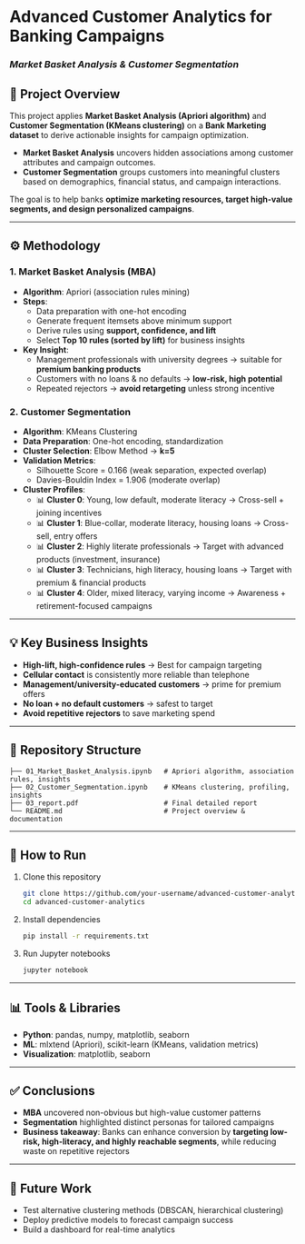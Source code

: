# Advanced Customer Analytics for Banking Campaigns  
### *Market Basket Analysis & Customer Segmentation*  

## 📌 Project Overview  
This project applies **Market Basket Analysis (Apriori algorithm)** and **Customer Segmentation (KMeans clustering)** on a **Bank Marketing dataset** to derive actionable insights for campaign optimization.  

- **Market Basket Analysis** uncovers hidden associations among customer attributes and campaign outcomes.  
- **Customer Segmentation** groups customers into meaningful clusters based on demographics, financial status, and campaign interactions.  

The goal is to help banks **optimize marketing resources, target high-value segments, and design personalized campaigns**.  

---

## ⚙️ Methodology  

### 1. Market Basket Analysis (MBA)  
- **Algorithm**: Apriori (association rules mining)  
- **Steps**:  
  - Data preparation with one-hot encoding  
  - Generate frequent itemsets above minimum support  
  - Derive rules using **support, confidence, and lift**  
  - Select **Top 10 rules (sorted by lift)** for business insights  
- **Key Insight**:  
  - Management professionals with university degrees → suitable for **premium banking products**  
  - Customers with no loans & no defaults → **low-risk, high potential**  
  - Repeated rejectors → **avoid retargeting** unless strong incentive  

### 2. Customer Segmentation  
- **Algorithm**: KMeans Clustering  
- **Data Preparation**: One-hot encoding, standardization  
- **Cluster Selection**: Elbow Method → **k=5**  
- **Validation Metrics**:  
  - Silhouette Score = 0.166 (weak separation, expected overlap)  
  - Davies-Bouldin Index = 1.906 (moderate overlap)  
- **Cluster Profiles**:  
  - 📊 **Cluster 0**: Young, low default, moderate literacy → Cross-sell + joining incentives  
  - 📊 **Cluster 1**: Blue-collar, moderate literacy, housing loans → Cross-sell, entry offers  
  - 📊 **Cluster 2**: Highly literate professionals → Target with advanced products (investment, insurance)  
  - 📊 **Cluster 3**: Technicians, high literacy, housing loans → Target with premium & financial products  
  - 📊 **Cluster 4**: Older, mixed literacy, varying income → Awareness + retirement-focused campaigns  

---

## 💡 Key Business Insights  
- **High-lift, high-confidence rules** → Best for campaign targeting  
- **Cellular contact** is consistently more reliable than telephone  
- **Management/university-educated customers** → prime for premium offers  
- **No loan + no default customers** → safest to target  
- **Avoid repetitive rejectors** to save marketing spend  

---

## 📂 Repository Structure  
```
├── 01_Market_Basket_Analysis.ipynb   # Apriori algorithm, association rules, insights
├── 02_Customer_Segmentation.ipynb    # KMeans clustering, profiling, insights
├── 03_report.pdf                     # Final detailed report
└── README.md                         # Project overview & documentation
```

---

## 🚀 How to Run  
1. Clone this repository  
   ```bash
   git clone https://github.com/your-username/advanced-customer-analytics.git
   cd advanced-customer-analytics
   ```  
2. Install dependencies  
   ```bash
   pip install -r requirements.txt
   ```  
3. Run Jupyter notebooks  
   ```bash
   jupyter notebook
   ```  

---

## 📊 Tools & Libraries  
- **Python**: pandas, numpy, matplotlib, seaborn  
- **ML**: mlxtend (Apriori), scikit-learn (KMeans, validation metrics)  
- **Visualization**: matplotlib, seaborn  

---

## ✅ Conclusions  
- **MBA** uncovered non-obvious but high-value customer patterns  
- **Segmentation** highlighted distinct personas for tailored campaigns  
- **Business takeaway**: Banks can enhance conversion by **targeting low-risk, high-literacy, and highly reachable segments**, while reducing waste on repetitive rejectors  

---

## 📢 Future Work  
- Test alternative clustering methods (DBSCAN, hierarchical clustering)  
- Deploy predictive models to forecast campaign success  
- Build a dashboard for real-time analytics  

